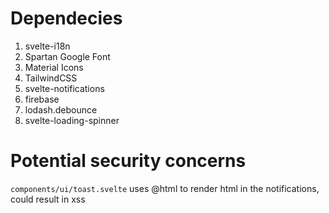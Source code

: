 # Dependecies
1. svelte-i18n
2. Spartan Google Font
3. Material Icons
4. TailwindCSS
5. svelte-notifications
6. firebase
7. lodash.debounce
8. svelte-loading-spinner

# Potential security concerns
`components/ui/toast.svelte` uses @html to render html in the notifications, could result in xss